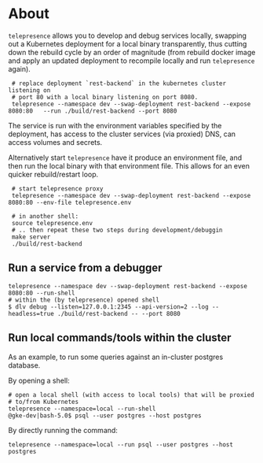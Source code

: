 # About

`telepresence` allows you to develop and debug services locally, swapping out a
Kubernetes deployment for a local binary transparently, thus cutting down the
rebuild cycle by an order of magnitude (from rebuild docker image and apply an
updated deployment to recompile locally and run `telepresence` again).


     # replace deployment `rest-backend` in the kubernetes cluster listening on
     # port 80 with a local binary listening on port 8080.
     telepresence --namespace dev --swap-deployment rest-backend --expose 8080:80   --run ./build/rest-backend --port 8080

The service is run with the environment variables specified by the deployment,
has access to the cluster services (via proxied) DNS, can access volumes and
secrets.

Alternatively start `telepresence` have it produce an environment file, and then
run the local binary with that environment file. This allows for an even quicker
rebuild/restart loop.

     # start telepresence proxy
     telepresence --namespace dev --swap-deployment rest-backend --expose 8080:80 --env-file telepresence.env

     # in another shell:
     source telepresence.env
     # .. then repeat these two steps during development/debuggin
     make server
     ./build/rest-backend


## Run a service from a debugger

    telepresence --namespace dev --swap-deployment rest-backend --expose 8080:80 --run-shell
    # within the (by telepresence) opened shell
    $ dlv debug --listen=127.0.0.1:2345 --api-version=2 --log --headless=true ./build/rest-backend -- --port 8080


## Run local commands/tools within the cluster

As an example, to run some queries against an in-cluster postgres database.

By opening a shell:

    # open a local shell (with access to local tools) that will be proxied
    # to/from Kubernetes
    telepresence --namespace=local --run-shell
    @gke-dev|bash-5.0$ psql --user postgres --host postgres

By directly running the command:

    telepresence --namespace=local --run psql --user postgres --host postgres

